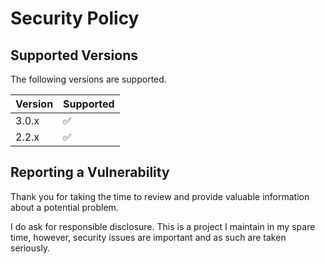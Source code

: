 # Security Policy

## Supported Versions
The following versions are supported.

| Version | Supported          |
| ------- | ------------------ |
| 3.0.x   | :white_check_mark: |
| 2.2.x   | :white_check_mark: |

## Reporting a Vulnerability
Thank you for taking the time to review and provide
valuable information about a potential problem.

I do ask for responsible disclosure. This is a
project I maintain in my spare time, however,
security issues are important and as such are
taken seriously.
